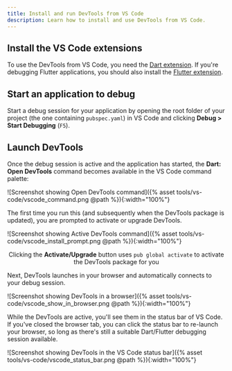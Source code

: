 ```yaml
---
title: Install and run DevTools from VS Code
description: Learn how to install and use DevTools from VS Code.
---
```


## Install the VS Code extensions

To use the DevTools from VS Code, you need the [Dart extension][].
If you're debugging Flutter applications, you should also install
the [Flutter extension][].

## Start an application to debug

Start a debug session for your application by opening the root
folder of your project (the one containing `pubspec.yaml`)
in VS Code and clicking **Debug > Start Debugging** (`F5`).

## Launch DevTools

Once the debug session is active and the application has started,
the **Dart: Open DevTools** command becomes available in the
VS Code command palette:

![Screenshot showing Open DevTools command]({% asset tools/vs-code/vscode_command.png @path %}){:width="100%"}

The first time you run this (and subsequently when the DevTools package
is updated), you are prompted to activate or upgrade DevTools.

![Screenshot showing Active DevTools command]({% asset tools/vs-code/vscode_install_prompt.png @path %}){:width="100%"}
<br><center>Clicking the **Activate/Upgrade** button uses
`pub global activate` to activate the DevTools package for you</center>

Next, DevTools launches in your browser and automatically connects
to your debug session.

![Screenshot showing DevTools in a browser]({% asset tools/vs-code/vscode_show_in_browser.png @path %}){:width="100%"}

While the DevTools are active, you'll see them in the status bar
of VS Code. If you've closed the browser tab,
you can click the status bar to re-launch your browser, so long
as there's still a suitable Dart/Flutter debugging session available.

![Screenshot showing DevTools in the VS Code status bar]({% asset tools/vs-code/vscode_status_bar.png @path %}){:width="100%"}

[Dart extension]: https://marketplace.visualstudio.com/items?itemName=Dart-Code.dart-code
[Flutter extension]: https://marketplace.visualstudio.com/items?itemName=Dart-Code.flutter
